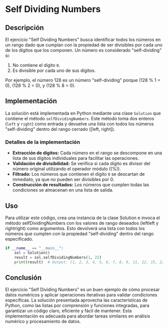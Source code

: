 # Self Dividing Numbers

## Descripción

El ejercicio "Self Dividing Numbers" busca identificar todos los números en un rango dado que cumplan con la propiedad de ser divisibles por cada uno de los dígitos que los componen. Un número es considerado "self-dividing" si:

1. No contiene el dígito `0`.
2. Es divisible por cada uno de sus dígitos.

Por ejemplo, el número 128 es un número "self-dividing" porque \(128 \% 1 = 0\), \(128 \% 2 = 0\), y \(128 \% 8 = 0\).

## Implementación

La solución está implementada en Python mediante una clase `Solution` que contiene el método `selfDividingNumbers`. Este método toma dos enteros (`left` y `right`) como entrada y devuelve una lista con todos los números "self-dividing" dentro del rango cerrado \([left, right]\).

### Detalles de la implementación

- **Extracción de dígitos:** Cada número en el rango se descompone en una lista de sus dígitos individuales para facilitar las operaciones.
- **Validación de divisibilidad:** Se verifica si cada dígito es divisor del número original utilizando el operador módulo (\(%\)).
- **Filtrado:** Los números que contienen el dígito `0` se descartan de inmediato, ya que no pueden ser divisibles por 0.
- **Construcción de resultados:** Los números que cumplen todas las condiciones se almacenan en una lista de salida.

## Uso

Para utilizar este código, crea una instancia de la clase Solution e invoca el método selfDividingNumbers con los valores de rango deseados (leftleft y rightright) como argumentos. Esto devolverá una lista con todos los números que cumplen con la propiedad "self-dividing" dentro del rango especificado.

```python
if __name__ == "__main__":
    sol = Solution()
    result = sol.selfDividingNumbers(1, 22)
    print(result)  # Output: [1, 2, 3, 4, 5, 6, 7, 8, 9, 11, 12, 15, 22]
```

## Conclusión

El ejercicio "Self Dividing Numbers" es un buen ejemplo de cómo procesar datos numéricos y aplicar operaciones iterativas para validar condiciones específicas. La solución presentada aprovecha las características de Python, como las listas por comprensión y funciones integradas, para garantizar un código claro, eficiente y fácil de mantener. Esta implementación es adecuada para abordar tareas similares en análisis numérico y procesamiento de datos.
